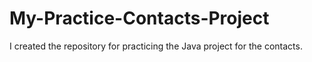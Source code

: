 # My-Practice-Contacts-Project
I created the repository for practicing the Java project for the contacts.
